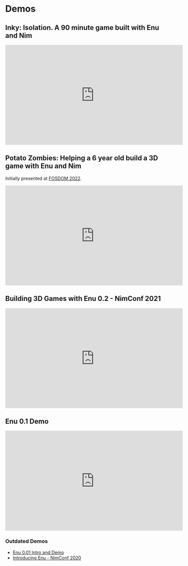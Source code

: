 # Demos

## Inky: Isolation. A 90 minute game built with Enu and Nim

<iframe width="560" height="315" src="https://www.youtube-nocookie.com/embed/9e9sLsmsu_o?si=anystxG6UCk3b0W2" title="YouTube video player" frameborder="0" allow="accelerometer; autoplay; clipboard-write; encrypted-media; gyroscope; picture-in-picture; web-share" allowfullscreen></iframe>

## Potato Zombies: Helping a 6 year old build a 3D game with Enu and Nim

Initially presented at [FOSDOM 2022](https://fosdem.org/2022/schedule/event/nim_potatozombies).

<iframe width="560" height="315" src="https://www.youtube-nocookie.com/embed/UqLy-4rP69I?si=Bk2Z6n6PoNbx7wkb" title="YouTube video player" frameborder="0" allow="accelerometer; autoplay; clipboard-write; encrypted-media; gyroscope; picture-in-picture; web-share" allowfullscreen></iframe>

## Building 3D Games with Enu 0.2 - NimConf 2021

<iframe width="560" height="315" src="https://www.youtube-nocookie.com/embed/ECJsq7BeZ8w?si=PJ8uMbv17_ipU573" title="YouTube video player" frameborder="0" allow="accelerometer; autoplay; clipboard-write; encrypted-media; gyroscope; picture-in-picture; web-share" allowfullscreen></iframe>

## Enu 0.1 Demo

<iframe width="560" height="315" src="https://www.youtube-nocookie.com/embed/upg77dMBGDE?si=tdRzgThXUUKf79b7" title="YouTube video player" frameborder="0" allow="accelerometer; autoplay; clipboard-write; encrypted-media; gyroscope; picture-in-picture; web-share" allowfullscreen></iframe>

### Outdated Demos

- [Enu 0.01 Intro and Demo](https://youtu.be/AW0PT9j976s)
- [Introducing Enu - NimConf 2020](https://youtu.be/3l6tsKM1cY8)
